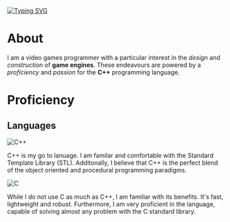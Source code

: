 [![Typing SVG](https://readme-typing-svg.herokuapp.com?font=Tektur&size=64&duration=2000&pause=2000&vCenter=true&width=488&height=96&lines=tom-austin-dev)](https://git.io/typing-svg)

# About
I am a video games programmer with a particular interest in the _design_ and _construction_ of **game engines**. These endeavours are powered by a _proficiency_ and _passion_ for the **C++** programming language.

# Proficiency

## Languages
![C++](https://img.shields.io/badge/c++-%2300599C.svg?style=for-the-badge&logo=c%2B%2B&logoColor=white)

C++ is my go to lanuage. I am familar and comfortable with the Standard Template Library (STL). Additonally, I believe that C++ is the perfect blend of the object oriented and procedural programming paradigms.

![C](https://img.shields.io/badge/c-%2300599C.svg?style=for-the-badge&logo=c&logoColor=white)

While I do not use C as much as C++, I am familiar with its benefits. It's fast, lightweight and robust. Furthermore, I am very proficient in the language, capable of solving almost any problem with the C standard library.

<!--
![C#](https://img.shields.io/badge/c%23-%23239120.svg?style=for-the-badge&logo=csharp&logoColor=white)
![Python](https://img.shields.io/badge/python-3670A0?style=for-the-badge&logo=python&logoColor=ffdd54)
![Bash Script](https://img.shields.io/badge/bash_script-%23121011.svg?style=for-the-badge&logo=gnu-bash&logoColor=white)

# Proficient Tools
![Git](https://img.shields.io/badge/git-%23F05033.svg?style=for-the-badge&logo=git&logoColor=white)
![Doxygen](https://img.shields.io/badge/doxygen-2C4AA8?style=for-the-badge&logo=doxygen&logoColor=white)
![CMake](https://img.shields.io/badge/CMake-%23008FBA.svg?style=for-the-badge&logo=cmake&logoColor=white)

# APIs
![OpenGL](https://img.shields.io/badge/OpenGL-%23FFFFFF.svg?style=for-the-badge&logo=opengl)

# Engines and Modelling
![Unity](https://img.shields.io/badge/unity-%23000000.svg?style=for-the-badge&logo=unity&logoColor=white)
![Blender](https://img.shields.io/badge/blender-%23F5792A.svg?style=for-the-badge&logo=blender&logoColor=white)
-->

<!--
**tom-austin-dev/tom-austin-dev** is a ✨ _special_ ✨ repository because its `README.md` (this file) appears on your GitHub profile.

Here are some ideas to get you started:

- 🔭 I’m currently working on ...
- 🌱 I’m currently learning ...
- 👯 I’m looking to collaborate on ...
- 🤔 I’m looking for help with ...
- 💬 Ask me about ...
- 📫 How to reach me: ...
- 😄 Pronouns: ...
- ⚡ Fun fact: ...
-->
